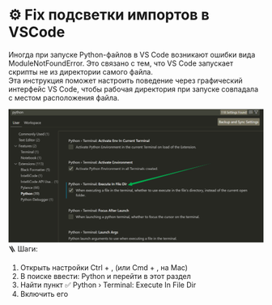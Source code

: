 # ⚙️ Fix подсветки импортов в VSCode  
Иногда при запуске Python-файлов в VS Code возникают ошибки вида ModuleNotFoundError. Это связано с тем, что VS Code запускает скрипты не из директории самого файла.  
Эта инструкция поможет настроить поведение через графический интерфейс VS Code, чтобы рабочая директория при запуске совпадала с местом расположения файла.  

![fix_import](/image/vscode_import.png)
🪜 Шаги:
1. Открыть настройки Ctrl + , (или Cmd + , на Mac)
2. В поиске ввести: Python и перейти в этот раздел
3. Найти пункт ✅ Python › Terminal: Execute In File Dir
4. Включить его
